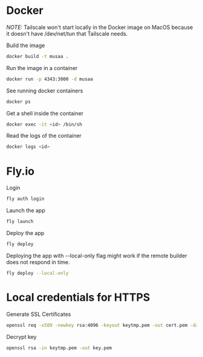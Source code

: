 # Docker

_NOTE:_ Tailscale won't start locally in the Docker image on MacOS because it doesn't have /dev/net/tun that Tailscale needs.

Build the image

```sh
docker build -t musaa .
```

Run the image in a container

```sh
docker run -p 4343:3000 -d musaa
```

See running docker containers

```sh
docker ps
```

Get a shell inside the container

```sh
docker exec -it <id> /bin/sh
```

Read the logs of the container

```sh
docker logs <id>
```

# Fly.io

Login

```sh
fly auth login
```

Launch the app

```sh
fly launch
```

Deploy the app

```sh
fly deploy
```

Deploying the app with --local-only flag might work if the remote builder does not respond in time.

```sh
fly deploy --local-only
```

# Local credentials for HTTPS

Generate SSL Certificates

```sh
openssl req -x509 -newkey rsa:4096 -keyout keytmp.pem -out cert.pem -days 365
```

Decrypt key

```sh
openssl rsa -in keytmp.pem -out key.pem
```
